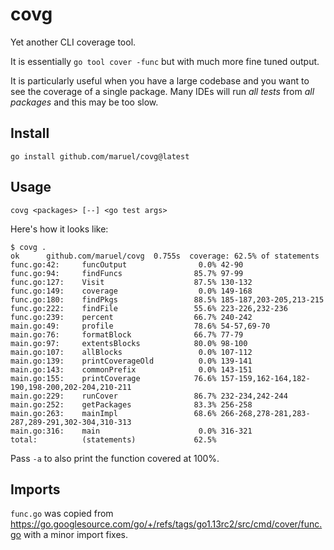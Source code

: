 # covg

Yet another CLI coverage tool.

It is essentially `go tool cover -func` but with much more fine tuned output.

It is particularly useful when you have a large codebase and you want to see
the coverage of a single package. Many IDEs will run *all tests* from *all
packages* and this may be too slow.

## Install

    go install github.com/maruel/covg@latest

## Usage

    covg <packages> [--] <go test args>


Here's how it looks like:

```
$ covg .
ok      github.com/maruel/covg  0.755s  coverage: 62.5% of statements
func.go:42:     funcOutput                0.0% 42-90
func.go:94:     findFuncs                85.7% 97-99
func.go:127:    Visit                    87.5% 130-132
func.go:149:    coverage                  0.0% 149-168
func.go:180:    findPkgs                 88.5% 185-187,203-205,213-215
func.go:222:    findFile                 55.6% 223-226,232-236
func.go:239:    percent                  66.7% 240-242
main.go:49:     profile                  78.6% 54-57,69-70
main.go:76:     formatBlock              66.7% 77-79
main.go:97:     extentsBlocks            80.0% 98-100
main.go:107:    allBlocks                 0.0% 107-112
main.go:139:    printCoverageOld          0.0% 139-141
main.go:143:    commonPrefix              0.0% 143-151
main.go:155:    printCoverage            76.6% 157-159,162-164,182-190,198-200,202-204,210-211
main.go:229:    runCover                 86.7% 232-234,242-244
main.go:252:    getPackages              83.3% 256-258
main.go:263:    mainImpl                 68.6% 266-268,278-281,283-287,289-291,302-304,310-313
main.go:316:    main                      0.0% 316-321
total:          (statements)             62.5%
```

Pass `-a` to also print the function covered at 100%.

## Imports

`func.go` was copied from
https://go.googlesource.com/go/+/refs/tags/go1.13rc2/src/cmd/cover/func.go with
a minor import fixes.

